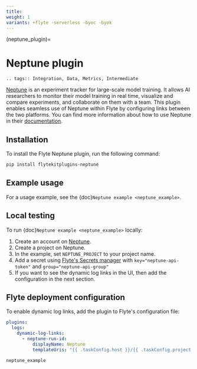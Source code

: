 ```yaml
---
title:
weight: 1
variants: +flyte -serverless -byoc -byok
---
```


(neptune_plugin)=

# Neptune plugin

```{eval-rst}
.. tags:: Integration, Data, Metrics, Intermediate
```

[Neptune](https://neptune.ai/) is an experiment tracker for large-scale model training. It allows AI researchers to monitor their model training in real time, visualize and compare experiments, and collaborate on them with a team. This plugin enables seamless use of Neptune within Flyte by configuring links between the two platforms. You can find more information about how to use Neptune in their [documentation](https://docs.neptune.ai/).

## Installation

To install the Flyte Neptune plugin, run the following command:

```bash
pip install flytekitplugins-neptune
```

## Example usage

For a usage example, see the {doc}`Neptune example <neptune_example>`.

## Local testing

To run {doc}`Neptune example <neptune_example>` locally:

1. Create an account on [Neptune](https://neptune.ai/).
2. Create a project on Neptune.
3. In the example, set `NEPTUNE_PROJECT` to your project name.
4. Add a secret using [Flyte's Secrets manager](https://docs.flyte.org/en/latest/user_guide/productionizing/secrets.html) with `key="neptune-api-token"` and `group="neptune-api-group"`
5. If you want to see the dynamic log links in the UI, then add the configuration in the next section.

## Flyte deployment configuration

To enable dynamic log links, add the plugin to Flyte's configuration file:
```yaml
plugins:
  logs:
    dynamic-log-links:
      - neptune-run-id:
          displayName: Neptune
          templateUris: "{{ .taskConfig.host }}/{{ .taskConfig.project }}?query=(%60flyte%2Fexecution_id%60%3Astring%20%3D%20%22{{ .executionName }}-{{ .nodeId }}-{{ .taskRetryAttempt }}%22)&lbViewUnpacked=true"
```

```{auto-examples-toc}
neptune_example
```
